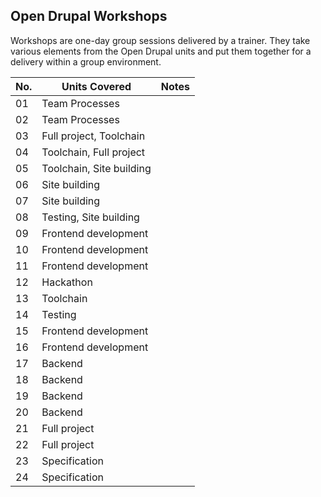 Open Drupal Workshops
---------------------

Workshops are one-day group sessions delivered by a trainer. They take various elements from the Open Drupal units and put them together for a delivery within a group environment.

| No.| Units Covered                | Notes                    |
|----|------------------------------|--------------------------|
| 01 | Team Processes               |                          |
| 02 | Team Processes               |                          |
| 03 | Full project, Toolchain      |                          |
| 04 | Toolchain, Full project      |                          |
| 05 | Toolchain, Site building     |                          |
| 06 | Site building                |                          |
| 07 | Site building                |                          |
| 08 | Testing, Site building       |                          |
| 09 | Frontend development         |                          |
| 10 | Frontend development         |                          |
| 11 | Frontend development         |                          |
| 12 | Hackathon                    |                          |
| 13 | Toolchain                    |                          |
| 14 | Testing                      |                          |
| 15 | Frontend development         |                          |
| 16 | Frontend development         |                          |
| 17 | Backend                      |                          |
| 18 | Backend                      |                          |
| 19 | Backend                      |                          |
| 20 | Backend                      |                          |
| 21 | Full project                 |                          |
| 22 | Full project                 |                          |
| 23 | Specification                |                          |
| 24 | Specification                |                          |


